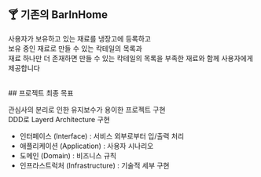 ## 🍸 기존의 BarInHome

사용자가 보유하고 있는 재료를 냉장고에 등록하고  
보유 중인 재료로 만들 수 있는 칵테일의 목록과  
재료 하나만 더 존재하면 만들 수 있는 칵테일의 목록을 부족한 재료와 함께 사용자에게 제공합니다

<br/> 
## 프로젝트 최종 목표

관심사의 분리로 인한 유지보수가 용이한 프로젝트 구현  
DDD로 Layerd Architecture 구현  

- 인터페이스 (Interface) : 서비스 외부로부터 입/출력 처리
- 애플리케이션 (Application) : 사용자 시나리오
- 도메인 (Domain) : 비즈니스 규칙
- 인프라스트럭처 (Infrastructure) : 기술적 세부 구현  

